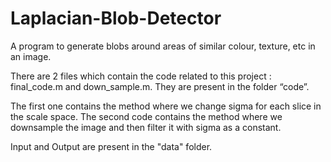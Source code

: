 # Laplacian-Blob-Detector
A program to generate blobs around areas of similar colour, texture, etc in an image.

There are 2 files which contain the code related to this project : 
final_code.m and down_sample.m. They are present in the folder “code”.


The first one contains the method where we change sigma for each slice in the scale space.
The second code contains the method where we downsample the image and then filter it with sigma as a constant.

Input and Output are present in the "data" folder.
